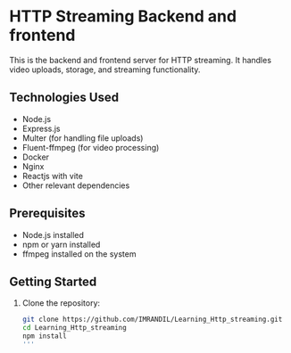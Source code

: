 # HTTP Streaming Backend and frontend

This is the backend and frontend server for HTTP streaming. It handles video uploads, storage, and streaming functionality.

## Technologies Used

- Node.js
- Express.js
- Multer (for handling file uploads)
- Fluent-ffmpeg (for video processing)
- Docker
- Nginx
- Reactjs with vite
- Other relevant dependencies

## Prerequisites

- Node.js installed
- npm or yarn installed
- ffmpeg installed on the system

## Getting Started

1. Clone the repository:

   ```bash
   git clone https://github.com/IMRANDIL/Learning_Http_streaming.git
   cd Learning_Http_streaming
   npm install
   '''


